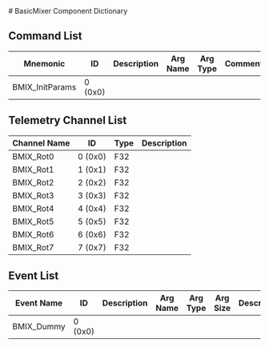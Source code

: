 <title>BasicMixer Component Dictionary</title>
# BasicMixer Component Dictionary


## Command List

|Mnemonic|ID|Description|Arg Name|Arg Type|Comment
|---|---|---|---|---|---|
|BMIX_InitParams|0 (0x0)|| | |   

## Telemetry Channel List

|Channel Name|ID|Type|Description|
|---|---|---|---|
|BMIX_Rot0|0 (0x0)|F32||
|BMIX_Rot1|1 (0x1)|F32||
|BMIX_Rot2|2 (0x2)|F32||
|BMIX_Rot3|3 (0x3)|F32||
|BMIX_Rot4|4 (0x4)|F32||
|BMIX_Rot5|5 (0x5)|F32||
|BMIX_Rot6|6 (0x6)|F32||
|BMIX_Rot7|7 (0x7)|F32||

## Event List

|Event Name|ID|Description|Arg Name|Arg Type|Arg Size|Description
|---|---|---|---|---|---|---|
|BMIX_Dummy|0 (0x0)|| | | | |
